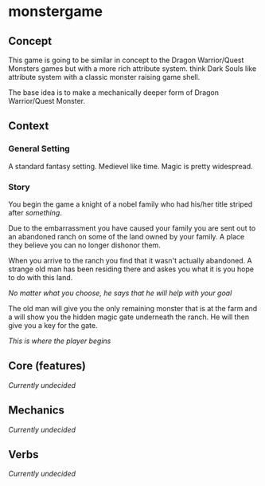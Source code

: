 # monstergame

## Concept
This game is going to be similar in concept to the Dragon Warrior/Quest
Monsters games but with a more rich attribute system. think Dark Souls like 
attribute system with a classic monster raising game shell.  

The base idea is to make a mechanically deeper form of Dragon Warrior/Quest 
Monster.

## Context

### General Setting
A standard fantasy setting. Medievel like time. Magic is pretty widespread. 

### Story
You begin the game a knight of a nobel family who had his/her title striped 
after *something*.

Due to the embarrassment you have caused your family you are sent out to an
abandoned ranch on some of the land owned by your family. A place they believe
you can no longer dishonor them.

When you arrive to the ranch you find that it wasn't actually abandoned. A
strange old man has been residing there and askes you what it is you hope to do
with this land.

*No matter what you choose, he says that he will help with your goal*

The old man will give you the only remaining monster that is at the farm and a
will show you the hidden magic gate underneath the ranch. He will then give you
a key for the gate.

*This is where the player begins*

## Core (features)
*Currently undecided*

## Mechanics
*Currently undecided*

## Verbs
*Currently undecided*

